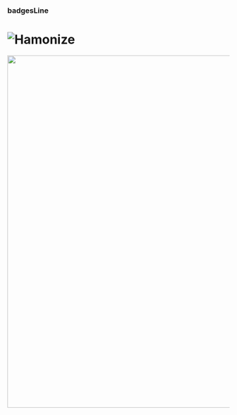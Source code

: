 

<h1 id="badge">
  
### badgesLine



# ![Hamonize](./img/halogo.png)

<img width="800" src="./img/hamonize.png">



